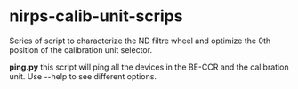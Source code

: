 # nirps-calib-unit-scrips
Series of script to characterize the ND filtre wheel and optimize the 0th position of the calibration unit selector.

**ping.py**   this script will ping all the devices in the BE-CCR and the calibration unit. Use --help to see different options.
